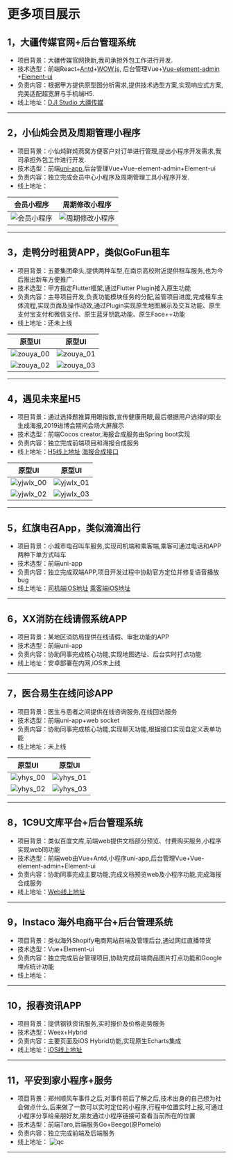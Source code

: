 # 更多项目展示

## 1，大疆传媒官网+后台管理系统
* 项目背景：大疆传媒官网换新,我司承担外包工作进行开发.
* 技术选型：前端React+[Antd](https://ant.design/index-cn)+[WOW.js](https://www.delac.io/wow/), 后台管理Vue+[Vue-element-admin](https://panjiachen.github.io/vue-element-admin-site/zh/) +[Element-ui](https://element.eleme.cn/#/zh-CN)
* 负责内容：根据甲方提供原型图分析需求,提供技术选型方案,实现响应式方案,完美适配超宽屏与手机端H5.
* 线上地址：[DJI Studio 大疆传媒](https://studio.dji.com/)
- - - -

## 2，小仙炖会员及周期管理小程序
* 项目背景：小仙炖鲜炖燕窝方便客户对订单进行管理,提出小程序开发需求,我司承担外包工作进行开发.
* 技术选型：前端[uni-app](https://uniapp.dcloud.io/),后台管理Vue+Vue-element-admin+Element-ui
* 负责内容：独立完成会员中心小程序及周期管理工具小程序开发.
* 线上地址： 

会员小程序 | 周期修改小程序
 -------------|-------------
![会员小程序](Source/xxd_vip.jpg) | ![周期修改小程序](Source/xxd_tool.jpg)

- - - -

## 3，走鸭分时租赁APP，类似GoFun租车
* 项目背景：五菱集团牵头,提供两种车型,在南京高校附近提供租车服务,也为今后推出新车方便推广.
* 技术选型：甲方指定Flutter框架,通过Flutter Plugin接入原生功能
* 负责内容：主导项目开发,负责功能模块任务的分配,监管项目进度,完成租车主体流程,实现页面及操作动效,通过Plugin实现原生地图展示及交互功能、原生支付宝支付和微信支付、原生蓝牙钥匙功能、原生Face++功能
* 线上地址：还未上线

原型UI | 原型UI
 -------------|-------------
![zouya_00](Source/zouya_00.png) | ![zouya_01](Source/zouya_01.png)
![zouya_02](Source/zouya_02.png) | ![zouya_03](Source/zouya_03.png)

- - - -
## 4，遇见未来星H5
* 项目背景：通过选择题推算用眼指数,宣传健康用眼,最后根据用户选择的职业生成海报,2019进博会期间会场大屏展示
* 技术选型：前端Cocos creator,海报合成服务由Spring boot实现
* 负责内容：独立完成前端项目和海报合成服务
* 线上地址：[H5线上地址](http://ciie.essilorchina.com/) [海报合成接口](https://yjwlx.jerrysir.com/poster/g?name=Jerry&type=4)

原型UI | 原型UI
 -------------|-------------
![yjwlx_00](Source/yjwlx_00.jpg) | ![yjwlx_01](Source/yjwlx_01.jpg)
![yjwlx_02](Source/yjwlx_02.jpg) | ![yjwlx_03](Source/yjwlx_03.jpg)

- - - -
## 5，红旗电召App，类似滴滴出行
* 项目背景：小城市电召叫车服务,实现司机端和乘客端,乘客可通过电话和APP两种下单方式叫车
* 技术选型：前端uni-app
* 负责内容：独立完成双端APP,项目开发过程中协助官方定位并修复语音播放bug
* 线上地址：[司机端iOS地址](https://apps.apple.com/cn/app/红旗电召/id1487791533) [乘客端iOS地址](https://apps.apple.com/cn/app/红旗电召/id1489038666)

- - - -
## 6，XX消防在线请假系统APP
* 项目背景：某地区消防局提供在线请假、审批功能的APP
* 技术选型：前端uni-app
* 负责内容：协助同事完成核心功能,实现地图选址、后台实时打点功能
* 线上地址：安卓部署在内网,iOS未上线

- - - -
## 7，医合易生在线问诊APP
* 项目背景：医生与患者之间提供在线咨询服务,在线回访服务
* 技术选型：前端uni-app+web socket
* 负责内容：协助同事完成核心功能,实现聊天功能,根据接口实现自定义表单功能
* 线上地址：未上线

原型UI | 原型UI
 -------------|-------------
![yhys_00](Source/yhys_00.png) | ![yhys_01](Source/yhys_01.png)
![yhys_02](Source/yhys_02.png) | ![yhys_03](Source/yhys_03.png)

- - - -
## 8，1C9U文库平台+后台管理系统
* 项目背景：类似百度文库,前端web提供文档部分预览、付费购买服务,小程序实现web同功能
* 技术选型：前端web由Vue+Antd,小程序uni-app,后台管理Vue+Vue-element-admin+Element-ui
* 负责内容：协助同事完成主要功能,完成文档预览web及小程序功能,完成海报合成服务
* 线上地址：[Web线上地址](https://www.1c9u.com/)
- - - -
## 9，Instaco 海外电商平台+后台管理系统
* 项目背景：类似海外Shopify电商网站前端及管理后台,通过网红直播带货
* 技术选型：Vue+Element-ui
* 负责内容：独立完成后台管理项目,协助完成前端商品图片打点功能和Google埋点统计功能
* 线上地址：
- - - -
## 10，报春资讯APP
* 项目背景：提供钢铁资讯服务,实时报价及价格走势服务
* 技术选型：Weex+Hybrid
* 负责内容：主要页面及iOS Hybrid功能,实现原生Echarts集成
* 线上地址：[iOS线上地址](https://apps.apple.com/cn/app/报春资讯/id1067210911)
- - - -
## 11，平安到家小程序+服务
* 项目背景：郑州顺风车事件之后,对事件前后了解之后,技术出身的自己想为社会做点什么,后来做了一款可以实时定位的小程序,行程中位置实时上报,可通过小程序分享给亲朋好友,朋友通过小程序链接可查看当前所在的位置
* 技术选型：前端Taro,后端服务Go+Beego(原Pomelo)
* 负责内容：独立完成前端及后端服务
* 线上地址：
![qc](Source/an_qc.jpg)
- - - -